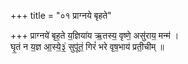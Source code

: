 +++
title = "०१ प्राग्नये बृहते"

+++
प्राग्नये॑ बृह॒ते य॒ज्ञिया॑य ऋ॒तस्य॒ वृष्णे॒ असु॑राय॒ मन्म॑ ।  
घृ॒तं न य॒ज्ञ आ॒स्ये॒३॒॑ सुपू॑तं॒ गिरं॑ भरे वृष॒भाय॑ प्रती॒चीम् ॥